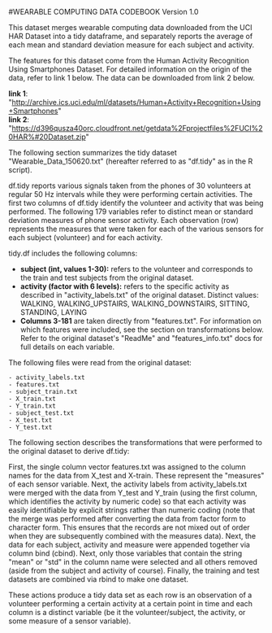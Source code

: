 #WEARABLE COMPUTING DATA CODEBOOK
Version 1.0

This dataset merges wearable computing data downloaded from the UCI HAR Dataset into a tidy dataframe, and separately reports the average of each mean and standard deviation measure for each subject and activity.

The features for this dataset come from the Human Activity Recognition Using Smartphones Dataset.  For detailed information on the origin of the data, refer to link 1 below.  The data can be downloaded from link 2 below.

**link 1**: "http://archive.ics.uci.edu/ml/datasets/Human+Activity+Recognition+Using+Smartphones"  
**link 2**: "https://d396qusza40orc.cloudfront.net/getdata%2Fprojectfiles%2FUCI%20HAR%#20Dataset.zip"


The following section summarizes the tidy dataset "Wearable_Data_150620.txt" (hereafter referred to as "df.tidy" as in the R script).

df.tidy reports various signals taken from the phones of 30 volunteers at regular 50 Hz intervals while they were performing certain activities.  The first two columns of df.tidy identify the volunteer and activity that was being performed.  The following 179 variables refer to distinct mean or standard deviation measures of phone sensor activity. Each observation (row) represents the measures that were taken for each of the various sensors for each subject (volunteer) and for each activity. 

tidy.df includes the following columns:

- **subject (int, values 1-30):** refers to the volunteer and corresponds to the train and test subjects from the original dataset.
- **activity (factor with 6 levels):** refers to the specific activity as described in "activity_labels.txt" of the original dataset.  Distinct values: WALKING, WALKING_UPSTAIRS, WALKING_DOWNSTAIRS, SITTING, STANDING, LAYING
- **Columns 3-181** are taken directly from "features.txt".  For information on which features were included, see the section on transformations below.  Refer to the original dataset's "ReadMe" and "features_info.txt" docs for full details on each variable.

The following files were read from the original dataset:

	- activity_labels.txt
	- features.txt
	- subject_train.txt
	- X_train.txt
	- Y_train.txt
	- subject_test.txt
	- X_test.txt
	- Y_test.txt

The following section describes the transformations that were performed to the original dataset to derive df.tidy:

First, the single column vector features.txt was assigned to the column names for the data from X_test and X-train.  These represent the "measures" of each sensor variable. Next, the activity labels from activity_labels.txt were merged with the data from Y_test and Y_train (using the first column, which identifies the activity by numeric code) so that each activity was easily identifiable by explicit strings rather than numeric coding (note that the merge was performed after converting the data from factor form to character form.  This ensures that the records are not mixed out of order when they are subsequently combined with the measures data).  Next, the data for each subject, activity and measure were appended together via column bind (cbind).  Next, only those variables that contain the string "mean" or "std" in the column name were selected and all others removed (aside from the subject and activity of course).  Finally, the training and test datasets are combined via rbind to make one dataset.

These actions produce a tidy data set as each row is an observation of a volunteer performing a certain activity at a certain point in time and each column is a distinct variable (be it the volunteer/subject, the activity, or some measure of a sensor variable).

